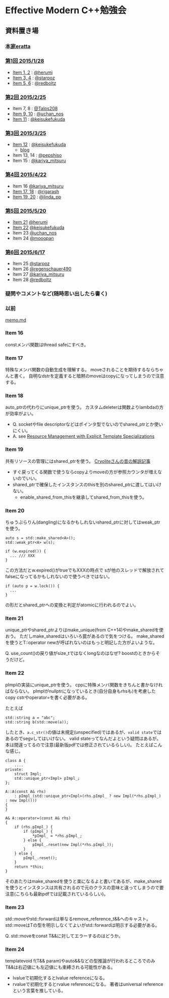# Effective Modern C++勉強会


## 資料置き場

### [本家eratta](http://www.aristeia.com/BookErrata/emc++-errata.html)

### [第1回 2015/1/28](https://atnd.org/events/60511)

* [Item 1, 2](http://www.slideshare.net/herumi/template-44013078) : [@herumi](https://twitter.com/herumi)
* [Item 3, 4](http://www.slideshare.net/starpos/effective-modern-c-1-item34) : [@starpoz](https://twitter.com/starpoz)
* [Item 5, 6](http://www.slideshare.net/taka111/emcpp0506) : [@redboltz](https://twitter.com/redboltz)

### [第2回 2015/2/25](https://atnd.org/events/62014)

* Item 7, 8 : [@Talos208](https://twitter.com/Talos208)
* [Item 9, 10](http://www.slideshare.net/uchan_nos/effective-modern-c-2pptx) : [@uchan_nos](https://twitter.com/uchan_nos)
* [Item 11](http://www.slideshare.net/KeisukeFukuda/effective-modern-c2-item1011) : [@keisukefukuda](https://twitter.com/keisukefukuda)

### [第3回 2015/3/25](https://atnd.org/events/63259)

* [Item 12](http://www.slideshare.net/KeisukeFukuda/effective-modern-c-3) : [@keisukefukuda](https://twitter.com/keisukefukuda)
    - [blog](http://freak-da.hatenablog.com/entries/2015/03/26)
* Item 13, 14 : [@pepshiso](https://twitter.com/pepshiso)
* Item 15 : [@kariya_mitsuru](https://twitter.com/kariya_mitsuru)

### [第4回 2015/4/22](https://atnd.org/events/64371)

* Item 16 [@kariya_mitsuru](https://twitter.com/kariya_mitsuru)
* [Item 17, 18](http://www.slideshare.net/rigarash/effective-modern-c4-item-17-18) : [@rigarash](https://twitter.com/rigarash)
* [Item 19, 20](https://speakerdeck.com/rhysd/effective-modern-c-plus-plus-item19-item20) : [@linda_pp](https://twitter.com/linda_pp)

### [第5回 2015/5/20](https://atnd.org/events/65442)

* [Item 21](http://www.slideshare.net/herumi/emcjp-item21) [@herumi](https://twitter.com/herumi)
* [Item 22](http://www.slideshare.net/KeisukeFukuda/effective-modern-c-item-22) [@keisukefukuda](https://twitter.com/keisukefukuda)
* Item 23 [@uchan_nos](https://twitter.com/uchan_nos)
* Item 24 [@mooopan](https://twitter.com/mooopan)

### [第6回 2015/6/17](https://atnd.org/events/66415)

* Item 25 [@starpoz](https://twitter.com/starpoz)
* Item 26 [@regenschauer490](https://twitter.com/regenschauer490)
* Item 27 [@kariya_mitsuru](https://twitter.com/kariya_mitsuru)
* Item 28 [@redboltz](https://twitter.com/redboltz)

### 疑問やコメントなど(随時思い出したら書く)

### 以前

[memo.md](memo.md)

### Item 16
constメンバ関数はthread safeにすべき。

### Item 17
特殊なメンバ関数の自動生成を理解する。
moveされることを期待するならちゃんと書く。
自明なdstrを定義すると暗黙のmoveはcopyになってしまうので注意する。
### Item 18
auto_ptrの代わりにunique_ptrを使う。
カスタムdeleterは関数よりlambdaの方が効率がよい。

* Q. socketやfile descriptorなどはポインタ型でないのでshared_ptrとか使いにくい。
* A. see [Resource Management with Explicit Template Specializations](http://accu.org/index.php/journals/2086)

### Item 19
共有リソースの管理にはshared_ptrを使う。
[Cryoliteさんの昔の解説記事](http://d.hatena.ne.jp/Cryolite/20060108)
* すぐ戻ってくる関数で使うならcopyよりmoveの方が参照カウンタが増えないのでいい。
* shared_ptrで確保したインスタンスのthisを別のshared_ptrに渡してはいけない。
    - enable_shared_from_thisを継承してshared_from_thisを使う。
### Item 20
ちゅうぶらりん(dangling)になるかもしれないshared_ptrに対してはweak_ptrを使う。

```
auto s = std::make_shared<A>();
std::weak_ptr<A> w(s);

if (w.expired()) {
  ... /// XXX
}
```
この方法だとw.expired()がtrueでもXXXの時点で
sが他のスレッドで解放されてfalseになってるかもしれないので使うべきではない。

```
if (auto p = w.lock()) {
  ...
}
```
の形だとshared_ptrへの変換と判定がatomicに行われるのでよい。

### Item 21

unique_ptrやshared_ptrよりはmake_unique(from C++14)やmake_sharedを使おう。
ただしmake_sharedはいろいろ罠があるので気をつける。
make_shared<T>を使うとT::operator newが呼ばれないのはもっと明記した方がよいような。

Q. use_count()の戻り値がsize_tではなくlongなのはなぜ? boostのときからそうだけど。

### Item 22
pImplの実装にunique_ptrを使う。
cppに特殊メンバ関数をきちんと書かなければならない。
pImplがnullptrになっているとき(自分自身もrhsも)を考慮したcopy cstrやoperator=を書く必要がある。

たとえば
```
std::string a = "abc";
std::string b(std::move(a));
```
したとき、`a.c_str()`の値は未規定(unspecified)ではあるが、`valid state`ではあるのでsegvしてはいけない。
valid stateってなんだよという疑問はあるが。
本は間違ってるので注意(最新版pdfでは修正されているらしい)。
たとえばこんな感じ。
```
class A {
    ....
private:
    struct Impl;
    std::unique_ptr<Impl> pImpl_;
};

A::A(const A& rhs)
    : pImpl_(std::unique_ptr<Impl>(rhs.pImpl_ ? new Impl(*rhs.pImpl_) : new Impl()))
{
}

A& A::operator=(const A& rhs)
{
    if (rhs.pImpl_) {
        if (pImpl_) {
            *pImpl_ = *rhs.pImpl_;
        } else {
            pImpl_.reset(new Impl(*rhs.pImpl_));
        }
    } else {
        pImpl_.reset();
    }
    return *this;
}
```
そのあたりはmake_sharedを使うと楽になるよと書いてあるが、make_sharedを使うとインスタンスは共有されるので元のクラスの意味と違ってしまうので要注意(こちらも最新pdfでは記載されているらしい)。

### Item 23

std::moveやstd::forwardは単なるremove_reference_t<T>&&へのキャスト。
std::moveはTの型を明示しなくてよいがstd::forwardは明示する必要がある。

Q. std::moveをconst T&&に対してエラーするのはどうか。

### Item 24
template<class T>void f(T&& param)やauto&&などの型推論が行われるところでのみ
T&&は右辺値にも左辺値にも束縛される可能性がある。
* lvalueで初期化するとlvalue referenceになる。
* rvalueで初期化するとrvalue referenceになる。
著者はuniversal referenceという言葉を推している。
